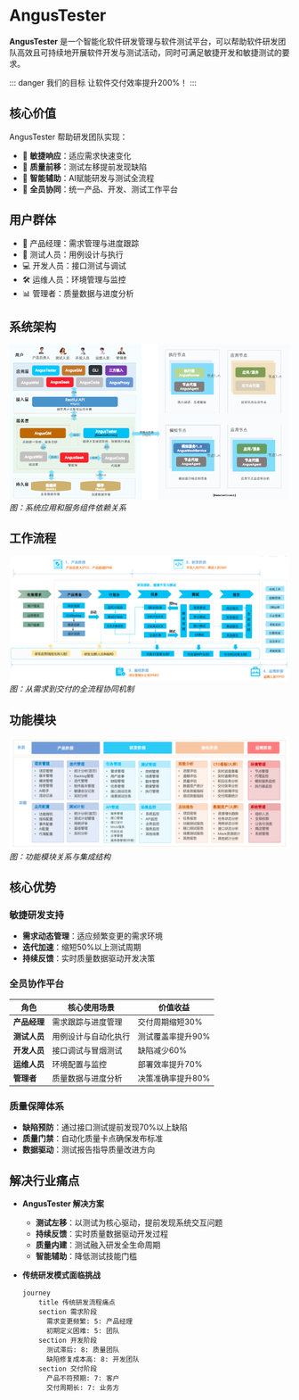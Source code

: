 # AngusTester

**AngusTester** 是一个智能化软件研发管理与软件测试平台，可以帮助软件研发团队高效且可持续地开展软件开发与测试活动，同时可满足敏捷开发和敏捷测试的要求。

::: danger <el-icon><Promotion /></el-icon> 我们的目标
让软件交付效率提升200%！
:::

## 核心价值

AngusTester 帮助研发团队实现：
- 🚀 **敏捷响应**：适应需求快速变化
- 🧪 **质量前移**：测试左移提前发现缺陷
- 🤖 **智能辅助**：AI赋能研发与测试全流程
- 👥 **全员协同**：统一产品、开发、测试工作平台

## 用户群体

- 👔 产品经理：需求管理与进度跟踪
- 🧪 测试人员：用例设计与执行
- 💻 开发人员：接口测试与调试
- 🛠️ 运维人员：环境管理与监控
- 📊 管理者：质量数据与进度分析

## 系统架构
![AngusTester-Art.png](./images/AngusTester-Art.png)
*图：系统应用和服务组件依赖关系*

## 工作流程
![AngusTester-Flow.png](./images/AngusTester-Flow.png)
*图：从需求到交付的全流程协同机制*

## 功能模块
![AngusTester-Function.png](./images/AngusTester-Function.png)
*图：功能模块关系与集成结构*

## 核心优势

### 敏捷研发支持
- **需求动态管理**：适应频繁变更的需求环境
- **迭代加速**：缩短50%以上测试周期
- **持续反馈**：实时质量数据驱动开发决策

### 全员协作平台
| 角色         | 核心使用场景               | 价值收益               |
|--------------|--------------------------|-----------------------|
| **产品经理** | 需求跟踪与进度管理         | 交付周期缩短30%        |
| **测试人员** | 用例设计与自动化执行       | 测试覆盖率提升90%      |
| **开发人员** | 接口调试与冒烟测试         | 缺陷减少60%            |
| **运维人员** | 环境配置与监控             | 部署效率提升70%        |
| **管理者**   | 质量数据与进度分析         | 决策准确率提升80%      |

### 质量保障体系
- **缺陷预防**：通过接口测试提前发现70%以上缺陷
- **质量门禁**：自动化质量卡点确保发布标准
- **数据驱动**：测试报告指导质量改进方向

## 解决行业痛点

- **AngusTester 解决方案**
  - **测试左移**：<Badge type="warning">以测试为核心驱动</Badge>，提前发现系统交互问题
  - **持续反馈**：实时质量数据驱动开发过程
  - **质量内建**：测试融入研发全生命周期
  - **智能辅助**：降低测试技能门槛

- **传统研发模式面临挑战**
    ```mermaid
    journey
        title 传统研发流程痛点
        section 需求阶段
          需求变更频繁: 5: 产品经理
          初期定义困难: 5: 团队
        section 开发阶段
          测试滞后: 8: 质量团队
          缺陷修复成本高: 8: 开发团队
        section 交付阶段
          产品不符预期: 7: 客户
          交付周期长: 7: 业务方
    ```
